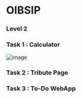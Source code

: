 # OIBSIP

### Level 2

### Task 1 : Calculator
![image](https://user-images.githubusercontent.com/114423987/221412498-315a0df4-54a0-48c5-b3a5-e15b1faf69d5.png)


### Task 2 : Tribute Page 
### Task 3 : To-Do WebApp
